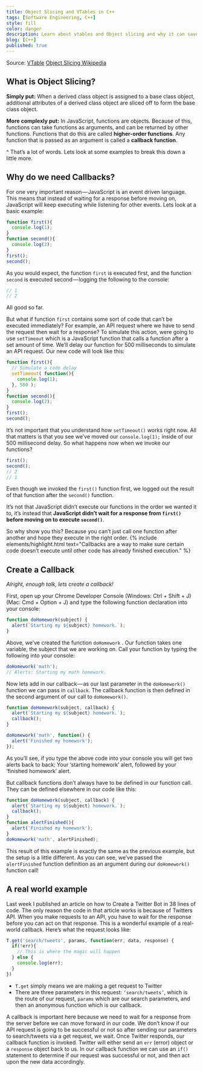 ```yaml
---
title: Object Slicing and VTables in C++
tags: [Software Engineering, C++]
style: fill
color: danger
description: Learn about vtables and Object slicing and why it can save your precious data and help master polymorphism.
blog: [C++]
published: true
---
```


Source: [VTable](https://stackoverflow.com/questions/3065154/undefined-reference-to-vtable) [Object Slicing Wikipedia](https://en.wikipedia.org/wiki/Object_slicing)


## What is Object Slicing?

**Simply put:** When a derived class object is assigned to a base class object, additional attributes of a derived class object are sliced off to form the base class object.

**More complexly put:** In JavaScript, functions are objects. Because of this, functions can take functions as arguments, and can be returned by other functions. Functions that do this are called **higher-order functions**. Any function that is passed as an argument is called a **callback function**.

^ That’s a lot of words. Lets look at some examples to break this down a little more.

## Why do we need Callbacks?

For one very important reason — JavaScript is an event driven language. This means that instead of waiting for a response before moving on, JavaScript will keep executing while listening for other events. Lets look at a basic example:

```javascript
function first(){
  console.log(1);
}
function second(){
  console.log(2);
}
first();
second();
```

As you would expect, the function `first` is executed first, and the function `second` is executed second — logging the following to the console:

```javascript
// 1
// 2
```

All good so far.

But what if function `first` contains some sort of code that can’t be executed immediately? For example, an API request where we have to send the request then wait for a response? To simulate this action, were going to use `setTimeout` which is a JavaScript function that calls a function after a set amount of time. We’ll delay our function for 500 milliseconds to simulate an API request. Our new code will look like this:

```javascript
function first(){
  // Simulate a code delay
  setTimeout( function(){
    console.log(1);
  }, 500 );
}
function second(){
  console.log(2);
}
first();
second();
```

It’s not important that you understand how `setTimeout()` works right now. All that matters is that you see we’ve moved our `console.log(1);` inside of our 500 millisecond delay. So what happens now when we invoke our functions?

```javascript
first();
second();
// 2
// 1
```

Even though we invoked the `first()` function first, we logged out the result of that function after the `second()` function.

It’s not that JavaScript didn’t execute our functions in the order we wanted it to, it’s instead that **JavaScript didn’t wait for a response from `first()` before moving on to execute `second()`**.

So why show you this? Because you can’t just call one function after another and hope they execute in the right order. {% include elements/highlight.html text="Callbacks are a way to make sure certain code doesn’t execute until other code has already finished execution." %}

## Create a Callback

_Alright, enough talk, lets create a callback!_

First, open up your Chrome Developer Console (Windows: Ctrl + Shift + J)(Mac: Cmd + Option + J) and type the following function declaration into your console:

```javascript
function doHomework(subject) {
  alert(`Starting my ${subject} homework.`);
}
```

Above, we’ve created the function `doHomework` . Our function takes one variable, the subject that we are working on. Call your function by typing the following into your console:

```javascript
doHomework('math');
// Alerts: Starting my math homework.
```

Now lets add in our callback — as our last parameter in the `doHomework()` function we can pass in `callback`. The callback function is then defined in the second argument of our call to `doHomework()`.

```javascript
function doHomework(subject, callback) {
  alert(`Starting my ${subject} homework.`);
  callback();
}

doHomework('math', function() {
  alert('Finished my homework');
});
```

As you’ll see, if you type the above code into your console you will get two alerts back to back: Your ‘starting homework’ alert, followed by your ‘finished homework’ alert.

But callback functions don’t always have to be defined in our function call. They can be defined elsewhere in our code like this:

```javascript
function doHomework(subject, callback) {
  alert(`Starting my ${subject} homework.`);
  callback();
}
function alertFinished(){
  alert('Finished my homework');
}
doHomework('math', alertFinished);
```

This result of this example is exactly the same as the previous example, but the setup is a little different. As you can see, we’ve passed the `alertFinished` function definition as an argument during our `doHomework()` function call!

## A real world example

Last week I published an article on how to Create a Twitter Bot in 38 lines of code. The only reason the code in that article works is because of Twitters API. When you make requests to an API, you have to wait for the response before you can act on that response. This is a wonderful example of a real-world callback. Here’s what the request looks like:

```javascript
T.get('search/tweets', params, function(err, data, response) {
  if(!err){
    // This is where the magic will happen
  } else {
    console.log(err);
  }
})
```

- `T.get` simply means we are making a get request to Twitter
- There are three parameters in this request: `‘search/tweets’`, which is the route of our request, `params` which are our search parameters, and then an anonymous function which is our callback.

A callback is important here because we need to wait for a response from the server before we can move forward in our code. We don’t know if our API request is going to be successful or not so after sending our parameters to search/tweets via a get request, we wait. Once Twitter responds, our callback function is invoked. Twitter will either send an `err` (error) object or a `response` object back to us. In our callback function we can use an `if()` statement to determine if our request was successful or not, and then act upon the new data accordingly.
